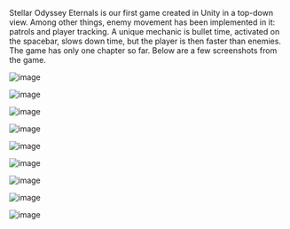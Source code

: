 Stellar Odyssey Eternals is our first game created in Unity in a top-down view.
Among other things, enemy movement has been implemented in it: patrols and player tracking.
A unique mechanic is bullet time, activated on the spacebar, slows down time, but the player is then faster than enemies. The game has only one chapter so far.
Below are a few screenshots from the game.

![image](https://github.com/user-attachments/assets/ccde9aae-e3ba-4b7a-bfbf-7a82ddb4bf9f)

![image](https://github.com/user-attachments/assets/0619ca05-cf03-4c03-a1ef-284ebd78ffee)

![image](https://github.com/user-attachments/assets/3f2d25e5-c8ad-40a6-96e1-da9fd925b933)

![image](https://github.com/user-attachments/assets/d9cc5602-722f-4acb-bda4-2fe98be35712)

![image](https://github.com/user-attachments/assets/fa14a8d0-39a9-4e00-b7e0-eca52c711ab0)

![image](https://github.com/user-attachments/assets/534ecb9f-e64f-4eec-a6b1-1e88aad571a0)

![image](https://github.com/user-attachments/assets/809da5b7-d06b-4341-812b-567bdc3577bc)

![image](https://github.com/user-attachments/assets/4beba499-7fa8-4d22-8d9d-1d0d235c6205)

![image](https://github.com/user-attachments/assets/8df58414-1081-4b3f-a38b-885ea945eaf1)
